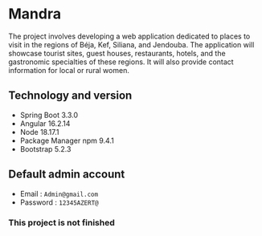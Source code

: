 # Mandra
The project involves developing a web application dedicated to places to visit in the regions of Béja, Kef, Siliana, and Jendouba. The application will showcase tourist sites, guest houses, restaurants, hotels, and the gastronomic specialties of these regions. It will also provide contact information for local or rural women.
## Technology and version
- Spring Boot 3.3.0
- Angular 16.2.14
- Node 18.17.1
- Package Manager npm 9.4.1
- Bootstrap 5.2.3
## Default admin account
- Email : `Admin@gmail.com`
- Password : `12345AZERT@`
### This project is not finished 
